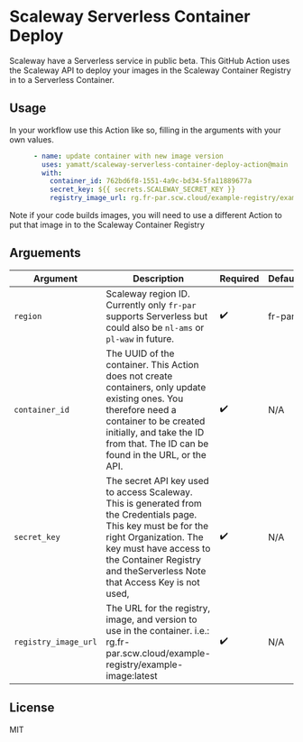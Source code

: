 # Scaleway Serverless Container Deploy

Scaleway have a Serverless service in public beta. This GitHub Action uses the Scaleway API to deploy your images in the Scaleway Container Registry in to a Serverless Container.

## Usage
In your workflow use this Action like so, filling in the arguments with your own values.

```yml
      - name: update container with new image version
        uses: yamatt/scaleway-serverless-container-deploy-action@main
        with:
          container_id: 762bd6f8-1551-4a9c-bd34-5fa11889677a
          secret_key: ${{ secrets.SCALEWAY_SECRET_KEY }}
          registry_image_url: rg.fr-par.scw.cloud/example-registry/example-image:latest
```

Note if your code builds images, you will need to use a different Action to put that image in to the Scaleway Container Registry

## Arguements

| Argument             | Description                                                                                                                                                                                                                                  | Required | Default |
|----------------------|----------------------------------------------------------------------------------------------------------------------------------------------------------------------------------------------------------------------------------------------|----------|---------|
| `region`             | Scaleway region ID. Currently only `fr-par` supports Serverless but could also be `nl-ams` or `pl-waw` in future.                                                                                                                            | ✔️        | fr-par  |
| `container_id`       | The UUID of the container. This Action does not create containers, only update existing ones. You therefore need a container to be created initially, and take the ID from that. The ID can be found in the URL, or the API.                 | ✔️        | N/A     |
| `secret_key`         | The secret API key used to access Scaleway. This is generated from the Credentials page. This key must be for the right Organization. The key must have access to the Container Registry and theServerless Note that Access Key is not used, | ✔️        | N/A     |
| `registry_image_url` | The URL for the registry, image, and version to use in the container. i.e.: rg.fr-par.scw.cloud/example-registry/example-image:latest                                                                                                        | ✔️        | N/A     |

## License

MIT
